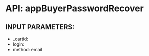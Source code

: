 # API: appBuyerPasswordRecover




## INPUT PARAMETERS: ##
  * _cartid: 
  * login: 
  * method: email
